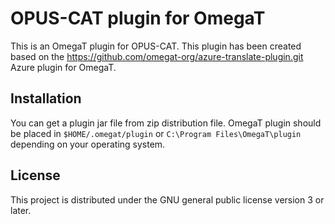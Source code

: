 # OPUS-CAT plugin for OmegaT

This is an OmegaT plugin for OPUS-CAT. This plugin has been created based on the https://github.com/omegat-org/azure-translate-plugin.git Azure plugin for OmegaT.

## Installation

You can get a plugin jar file from zip distribution file.
OmegaT plugin should be placed in `$HOME/.omegat/plugin` or `C:\Program Files\OmegaT\plugin` depending on your operating system.

## License

This project is distributed under the GNU general public license version 3 or later.
